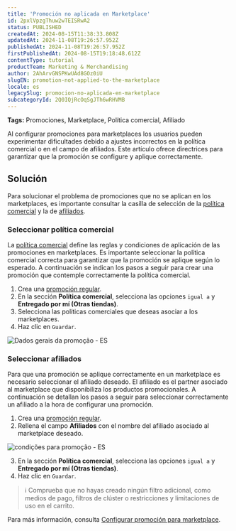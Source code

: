 ```yaml
---
title: 'Promoción no aplicada en Marketplace'
id: 2pxlVpzgThuw2wTEISRwA2
status: PUBLISHED
createdAt: 2024-08-15T11:38:33.808Z
updatedAt: 2024-11-08T19:26:57.952Z
publishedAt: 2024-11-08T19:26:57.952Z
firstPublishedAt: 2024-08-15T19:18:48.612Z
contentType: tutorial
productTeam: Marketing & Merchandising
author: 2AhArvGNSPKwUAd8GOz0iU
slugEN: promotion-not-applied-to-the-marketplace
locale: es
legacySlug: promocion-no-aplicada-en-marketplace
subcategoryId: 2Q0IQjRcOqSgJTh6wRHVMB
---
```


**Tags:** Promociones, Marketplace, Política comercial, Afiliado

Al configurar promociones para marketplaces los usuarios pueden experimentar dificultades debido a ajustes incorrectos en la política comercial o en el campo de afiliados. Este artículo ofrece directrices para garantizar que la promoción se configure y aplique correctamente.

## Solución
Para solucionar el problema de promociones que no se aplican en los marketplaces, es importante consultar la casilla de selección de la [política comercial](#seleccionar-política-comercial) y la de [afiliados](#seleccionar-afiliados). 

### Seleccionar política comercial
La [política comercial](https://help.vtex.com/es/tutorial/o-que-e-uma-politica-comercial--563tbcL0TYKEKeOY4IAgAE) define las reglas y condiciones de aplicación de las promociones en marketplaces. Es importante seleccionar la política comercial correcta para garantizar que la promoción se aplique según lo esperado. A continuación se indican los pasos a seguir para crear una promoción que contemple correctamente la política comercial.

1. Crea una [promoción regular](https://help.vtex.com/es/tracks/promocoes--6asfF1vFYiZgTQtOzwJchR/7FjbeZdE2KMwk5L1t98pZI#).
2. En la sección __Política comercial__, selecciona las opciones `igual a` y __Entregado por mí (Otras tiendas)__.
3. Selecciona las políticas comerciales que deseas asociar a los marketplaces.
4. Haz clic en `Guardar`.

![Dados gerais da promoção - ES](https://images.ctfassets.net/alneenqid6w5/76vrpI7cmKuOXgErtBGxqO/efd8cb62d1a4587fec9216039e8d4e68/Dados_gerais_da_promo__o_-_ES.png)

### Seleccionar afiliados
Para que una promoción se aplique correctamente en un marketplace es necesario seleccionar el afiliado deseado. El afiliado es el partner asociado al marketplace que disponibiliza los productos promocionales. A continuación se detallan los pasos a seguir para seleccionar correctamente un afiliado a la hora de configurar una promoción.

<ol>
  <li>Crea una <a href="https://help.vtex.com/es/tracks/promocoes--6asfF1vFYiZgTQtOzwJchR/7FjbeZdE2KMwk5L1t98pZI#">promoción regular</a>.</li>
  <li>Rellena el campo <strong>Afiliados</strong> con el nombre del afiliado asociado al marketplace deseado.</li>
</ol>

  ![condições para promoção - ES](//images.ctfassets.net/alneenqid6w5/44j7gMDkkJVNZ0uhrDKpAr/482cbeae402c457c88a3bb86bb37ad34/condi__es_para_promo__o_-_ES.png)

<ol start="3"> 
  <li>En la sección <strong>Política comercial</strong>, selecciona las opciones <code>igual a</code> y <strong>Entregado por mí (Otras tiendas)</strong>.</li>
  <li>Haz clic en <code>Guardar</code>.</li>
</ol>

>ℹ️ Comprueba que no hayas creado ningún filtro adicional, como medios de pago, filtros de clúster o restricciones y limitaciones de uso en el carrito.

Para más información, consulta [Configurar promoción para marketplace](https://help.vtex.com/es/tutorial/configurando-promocao-para-marketplace/).
